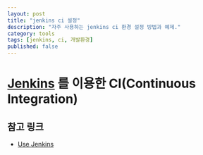 ```yaml
---
layout: post
title: "jenkins ci 설정"
description: "자주 사용하는 jenkins ci 환경 설정 방법과 예제."
category: tools
tags: [jenkins, ci, 개발환경]
published: false
---
```


# [Jenkins](https://jenkins-ci.org) 를 이용한 CI(Continuous Integration)



## 참고 링크

* [Use Jenkins](https://wiki.jenkins-ci.org/display/JENKINS/Use+Jenkins)
